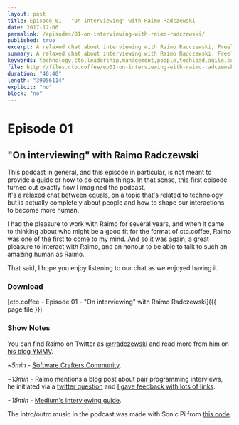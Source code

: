 ```yaml
---
layout: post
title: Episode 01 - "On interviewing" with Raimo Radczewski
date: 2017-12-06
permalink: /episodes/01-on-interviewing-with-raimo-radczewski/
published: true
excerpt: A relaxed chat about interviewing with Raimo Radczewski, Freelance Software Developer and Coach from Berlin.
summary: A relaxed chat about interviewing with Raimo Radczewski, Freelance Software Developer and Coach from Berlin.
keywords: technology,cto,leadership,management,people,techlead,agile,softwaredevelopment,interviewing,hiring
file: http://files.cto.coffee/ep01-on-interviewing-with-raimo-radczewski/cto.coffee__ep01.mp3
duration: "40:40"
length: "39056114"
explicit: "no"
block: "no"
---
```


# Episode 01
## "On interviewing" with Raimo Radczewski

This podcast in general, and this episode in particular, is not meant to provide a guide or how to do certain things. In
that sense, this first episode turned out exactly how I imagined the podcast.  
It's a relaxed chat between equals, on a topic that's related to technology but is actually completely about people
and how to shape our interactions to become more human.

I had the pleasure to work with Raimo for several years, and when it came to thinking about who might be a good fit for
the format of cto.coffee, Raimo was one of the first to come to my mind. And so it was again, a great pleasure to
interact with Raimo, and an honour to be able to talk to such an amazing human as Raimo.

That said, I hope you enjoy listening to our chat as we enjoyed having it.


### Download

[cto.coffee - Episode 01 - "On interviewing" with Raimo Radczewski]({{ page.file }})


### Show Notes

You can find Raimo on Twitter as [@rradczewski][@rradczewski] and read more from him on [his blog YMMV][raimo-blog].

_~5min_ - [Software Crafters Community][sc-slack].

_~13min_ - Raimo mentions a blog post about pair programming interviews, he initiated via a [twitter
question][pp-interview-twitter-question] and [I gave feedback with lots of links][blogpost-issue].

_~15min_ - [Medium's interviewing guide][medium-interviewing-guide].

The intro/outro music in the podcast was made with Sonic Pi from [this code][intro-music].

[@rradczewski]: https://twitter.com/rradczewski
[raimo-blog]: https://ymmv.craftswerk.io
[intro-music]: https://github.com/benjmin-r/music/blob/master/2017-12-04_cto.coffee-intro.rb
[sc-slack]: http://slack.softwarecrafters.org/
[pp-interview-twitter-question]: https://twitter.com/rradczewski/status/859826814885273604
[blogpost-issue]: https://github.com/rradczewski/ymmv/issues/1
[medium-interviewing-guide]: https://medium.engineering/engineering-interviews-refining-our-process-52fbc9510e91
